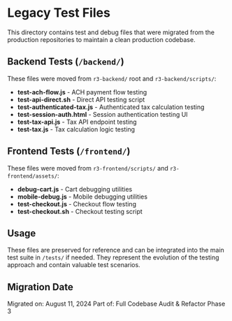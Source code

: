 # Legacy Test Files

This directory contains test and debug files that were migrated from the production repositories to maintain a clean production codebase.

## Backend Tests (`/backend/`)

These files were moved from `r3-backend/` root and `r3-backend/scripts/`:

- **test-ach-flow.js** - ACH payment flow testing
- **test-api-direct.sh** - Direct API testing script  
- **test-authenticated-tax.js** - Authenticated tax calculation testing
- **test-session-auth.html** - Session authentication testing UI
- **test-tax-api.js** - Tax API endpoint testing
- **test-tax.js** - Tax calculation logic testing

## Frontend Tests (`/frontend/`)

These files were moved from `r3-frontend/scripts/` and `r3-frontend/assets/`:

- **debug-cart.js** - Cart debugging utilities
- **mobile-debug.js** - Mobile debugging utilities  
- **test-checkout.js** - Checkout flow testing
- **test-checkout.sh** - Checkout testing script

## Usage

These files are preserved for reference and can be integrated into the main test suite in `/tests/` if needed. They represent the evolution of the testing approach and contain valuable test scenarios.

## Migration Date

Migrated on: August 11, 2024
Part of: Full Codebase Audit & Refactor Phase 3